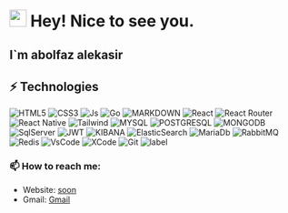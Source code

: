 <h1><img src="https://emojis.slackmojis.com/emojis/images/1531849430/4246/blob-sunglasses.gif?1531849430" width="30"/> Hey! Nice to see you.</h1>
<h2>I`m abolfaz alekasir</h2>

## ⚡ Technologies
![HTML5](https://img.shields.io/badge/HTML5-E34F26?style%253Dfor-the-badge%2526logo%253Dhtml5%2526logoColor%253Dwhite)
![CSS3](https://img.shields.io/badge/CSS3-1572B6?style%253Dfor-the-badge%2526logo%253Dcss3%2526logoColor%253Dwhite)
![Js](https://img.shields.io/badge/JavaScript-323330?style%253Dfor-the-badge%2526logo%253Djavascript%2526logoColor%253DF7DF1E)
![Go](https://img.shields.io/badge/Go-00ADD8?style%253Dfor-the-badge%2526logo%253Dgo%2526logoColor%253Dwhite)
![MARKDOWN](https://img.shields.io/badge/Markdown-000000?style%253Dfor-the-badge%2526logo%253Dmarkdown%2526logoColor%253Dwhite)
![React](https://img.shields.io/badge/React-20232A?style%253Dfor-the-badge%2526logo%253Dreact%2526logoColor%253D61DAFB)
![React Router](https://img.shields.io/badge/React_Router-CA4245?style%253Dfor-the-badge%2526logo%253Dreact-router%2526logoColor%253Dwhite)
![React Native](https://img.shields.io/badge/React_Native-20232A?style%253Dfor-the-badge%2526logo%253Dreact%2526logoColor%253D61DAFB)
![Tailwind](https://img.shields.io/badge/Tailwind_CSS-38B2AC?style%253Dfor-the-badge%2526logo%253Dtailwind-css%2526logoColor%253Dwhite)
![MYSQL](https://img.shields.io/badge/MySQL-00000F?style%253Dfor-the-badge%2526logo%253Dmysql%2526logoColor%253Dwhite)
![POSTGRESQL](https://img.shields.io/badge/PostgreSQL-316192?style%253Dfor-the-badge%2526logo%253Dpostgresql%2526logoColor%253Dwhite)
![MONGODB](https://img.shields.io/badge/MongoDB-4EA94B?style%253Dfor-the-badge%2526logo%253Dmongodb%2526logoColor%253Dwhite)
![SqlServer](https://img.shields.io/badge/Microsoft_SQL_Server-CC2927?style%253Dfor-the-badge%2526logo%253Dmicrosoft-sql-server%2526logoColor%253Dwhite)
![JWT](https://img.shields.io/badge/json%2520web%2520tokens-323330?style%253Dfor-the-badge%2526logo%253Djson-web-tokens%2526logoColor%253Dpink)
![KIBANA](https://img.shields.io/badge/Kibana-005571?style%253Dfor-the-badge%2526logo%253DKibana%2526logoColor%253Dwhite)
![ElasticSearch](https://img.shields.io/badge/Elastic_Search-005571?style%253Dfor-the-badge%2526logo%253Delasticsearch%2526logoColor%253Dwhite)
![MariaDb](https://img.shields.io/badge/MariaDB-003545?style%253Dfor-the-badge%2526logo%253Dmariadb%2526logoColor%253Dwhite)
![RabbitMQ](https://img.shields.io/badge/rabbitmq-%2523FF6600.svg?%2526style%253Dfor-the-badge%2526logo%253Drabbitmq%2526logoColor%253Dwhite)
![Redis](https://img.shields.io/badge/redis-%2523DD0031.svg?%2526style%253Dfor-the-badge%2526logo%253Dredis%2526logoColor%253Dwhite)
![VsCode](https://img.shields.io/badge/Visual_Studio_Code-0078D4?style%253Dfor-the-badge%2526logo%253Dvisual%2520studio%2520code%2526logoColor%253Dwhite)
![XCode](https://img.shields.io/badge/Xcode-007ACC?style%253Dfor-the-badge%2526logo%253DXcode%2526logoColor%253Dwhite)
![Git](https://img.shields.io/badge/GIT-E44C30?style%253Dfor-the-badge%2526logo%253Dgit%2526logoColor%253Dwhite)
![label](https://github-readme-stats.vercel.app/api?username%253D%257Busername%257D%2526theme%253Dblue-green)
### 📫 How to reach me:

- Website: [soon](soon)
- Gmail: [Gmail](https://damiengabrielacoug54428@gmail.com)
